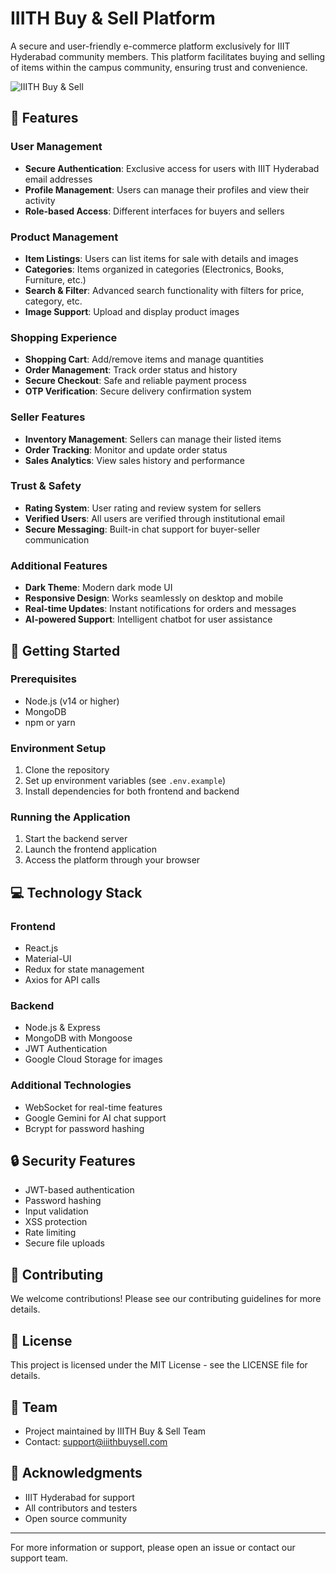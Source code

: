 # IIITH Buy & Sell Platform

A secure and user-friendly e-commerce platform exclusively for IIIT Hyderabad community members. This platform facilitates buying and selling of items within the campus community, ensuring trust and convenience.

![IIITH Buy & Sell](https://your-image-url.com) <!-- You can add a screenshot/logo here -->

## 🌟 Features

### User Management
- **Secure Authentication**: Exclusive access for users with IIIT Hyderabad email addresses
- **Profile Management**: Users can manage their profiles and view their activity
- **Role-based Access**: Different interfaces for buyers and sellers

### Product Management
- **Item Listings**: Users can list items for sale with details and images
- **Categories**: Items organized in categories (Electronics, Books, Furniture, etc.)
- **Search & Filter**: Advanced search functionality with filters for price, category, etc.
- **Image Support**: Upload and display product images

### Shopping Experience
- **Shopping Cart**: Add/remove items and manage quantities
- **Order Management**: Track order status and history
- **Secure Checkout**: Safe and reliable payment process
- **OTP Verification**: Secure delivery confirmation system

### Seller Features
- **Inventory Management**: Sellers can manage their listed items
- **Order Tracking**: Monitor and update order status
- **Sales Analytics**: View sales history and performance

### Trust & Safety
- **Rating System**: User rating and review system for sellers
- **Verified Users**: All users are verified through institutional email
- **Secure Messaging**: Built-in chat support for buyer-seller communication

### Additional Features
- **Dark Theme**: Modern dark mode UI
- **Responsive Design**: Works seamlessly on desktop and mobile
- **Real-time Updates**: Instant notifications for orders and messages
- **AI-powered Support**: Intelligent chatbot for user assistance

## 🚀 Getting Started

### Prerequisites
- Node.js (v14 or higher)
- MongoDB
- npm or yarn

### Environment Setup
1. Clone the repository
2. Set up environment variables (see `.env.example`)
3. Install dependencies for both frontend and backend

### Running the Application
1. Start the backend server
2. Launch the frontend application
3. Access the platform through your browser

## 💻 Technology Stack

### Frontend
- React.js
- Material-UI
- Redux for state management
- Axios for API calls

### Backend
- Node.js & Express
- MongoDB with Mongoose
- JWT Authentication
- Google Cloud Storage for images

### Additional Technologies
- WebSocket for real-time features
- Google Gemini for AI chat support
- Bcrypt for password hashing

## 🔒 Security Features

- JWT-based authentication
- Password hashing
- Input validation
- XSS protection
- Rate limiting
- Secure file uploads

## 🤝 Contributing

We welcome contributions! Please see our contributing guidelines for more details.

## 📝 License

This project is licensed under the MIT License - see the LICENSE file for details.

## 👥 Team

- Project maintained by IIITH Buy & Sell Team
- Contact: support@iiithbuysell.com

## 🙏 Acknowledgments

- IIIT Hyderabad for support
- All contributors and testers
- Open source community

---

For more information or support, please open an issue or contact our support team. 